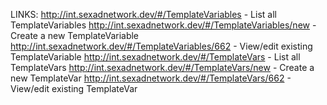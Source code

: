 LINKS:
http://int.sexadnetwork.dev/#/TemplateVariables     - List all TemplateVariables
http://int.sexadnetwork.dev/#/TemplateVariables/new - Create a new TemplateVariable
http://int.sexadnetwork.dev/#/TemplateVariables/662 - View/edit existing TemplateVariable
http://int.sexadnetwork.dev/#/TemplateVars     - List all TemplateVars
http://int.sexadnetwork.dev/#/TemplateVars/new - Create a new TemplateVar
http://int.sexadnetwork.dev/#/TemplateVars/662 - View/edit existing TemplateVar